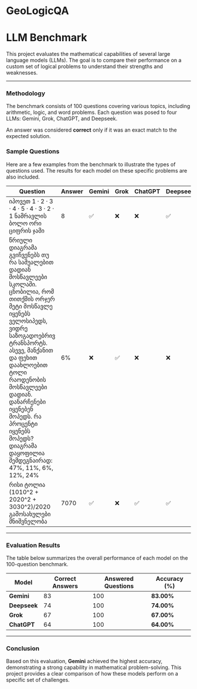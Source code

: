 # GeoLogicQA
# LLM Benchmark

This project evaluates the mathematical capabilities of several large language models (LLMs). The goal is to compare their performance on a custom set of logical problems to understand their strengths and weaknesses.

---

### Methodology

The benchmark consists of 100 questions covering various topics, including arithmetic, logic, and word problems. Each question was posed to four LLMs: Gemini, Grok, ChatGPT, and Deepseek.

An answer was considered **correct** only if it was an exact match to the expected solution.

### Sample Questions

Here are a few examples from the benchmark to illustrate the types of questions used. The results for each model on these specific problems are also included.

| Question | Answer | Gemini | Grok | ChatGPT | Deepseek |
|---|---|---|---|---|---|
| იპოვეთ 1 · 2 · 3 · 4 · 5 · 4 · 3 · 2 · 1 ნამრავლის ბოლო ორი ციფრის ჯამი | 8 | ✅ | ❌ | ❌ | ✅ |
| წრიული დიაგრამა გვიჩვენებს თუ რა საშუალებით დადიან მოსწავლეები სკოლაში. ცნობილია, რომ თითქმის ორჯერ მეტი მოსწავლე იყენებს ველოსიპედს, ვიდრე საზოგადოებრივ ტრანსპორტს. ასევე, მანქანით და ფეხით დაახლოებით ტოლი რაოდენობის მოსწავლეები დადიან. დანარჩენები იყენებენ მოპედს. რა პროცენტი იყენებს მოპედს? დიაგრამა დაყოფილია შემდეგნაირად: 47%, 11%, 6%, 12%, 24% | 6% | ❌ | ✅ | ❌ | ❌ |
| რისი ტოლია (1010^2 + 2020^2 + 3030^2)/2020 გამოსახულები მნიშვნელობა | 7070 | ✅ | ❌ | ✅ | ✅ |

---

### Evaluation Results

The table below summarizes the overall performance of each model on the 100-question benchmark.

| Model | Correct Answers | Answered Questions | Accuracy (%) |
|---|---|---|---|
| **Gemini** | 83 | 100 | **83.00%** |
| **Deepseek** | 74 | 100 | **74.00%** |
| **Grok** | 67 | 100 | **67.00%** |
| **ChatGPT** | 64 | 100 | **64.00%** |

---

### Conclusion

Based on this evaluation, **Gemini** achieved the highest accuracy, demonstrating a strong capability in mathematical problem-solving. This project provides a clear comparison of how these models perform on a specific set of challenges.
